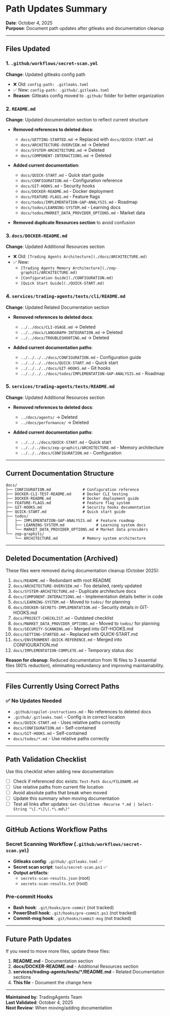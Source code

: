# Path Updates Summary
**Date**: October 4, 2025  
**Purpose**: Document path updates after gitleaks and documentation cleanup

---

## Files Updated

### 1. `.github/workflows/secret-scan.yml`
**Change**: Updated gitleaks config path
- ❌ Old: `config-path: .gitleaks.toml`
- ✅ New: `config-path: .github/.gitleaks.toml`
- **Reason**: Gitleaks config moved to `.github/` folder for better organization

### 2. `README.md`
**Change**: Updated documentation section to reflect current structure
- **Removed references to deleted docs**:
  - `docs/GETTING-STARTED.md` → Replaced with `docs/QUICK-START.md`
  - `docs/ARCHITECTURE-OVERVIEW.md` → Deleted
  - `docs/SYSTEM-ARCHITECTURE.md` → Deleted
  - `docs/COMPONENT-INTERACTIONS.md` → Deleted
  
- **Added current documentation**:
  - `docs/QUICK-START.md` - Quick start guide
  - `docs/CONFIGURATION.md` - Configuration reference
  - `docs/GIT-HOOKS.md` - Security hooks
  - `docs/DOCKER-README.md` - Docker deployment
  - `docs/FEATURE-FLAGS.md` - Feature flags
  - `docs/todos/IMPLEMENTATION-GAP-ANALYSIS.md` - Roadmap
  - `docs/todos/LEARNING-SYSTEM.md` - Learning docs
  - `docs/todos/MARKET_DATA_PROVIDER_OPTIONS.md` - Market data

- **Removed duplicate Resources section** to avoid confusion

### 3. `docs/DOCKER-README.md`
**Change**: Updated Additional Resources section
- ❌ Old: `[Trading Agents Architecture](./docs/ARCHITECTURE.md)`
- ✅ New: 
  - `[Trading Agents Memory Architecture](./zep-graphiti/ARCHITECTURE.md)`
  - `[Configuration Guide](./CONFIGURATION.md)`
  - `[Quick Start Guide](./QUICK-START.md)`

### 4. `services/trading-agents/tests/cli/README.md`
**Change**: Updated Related Documentation section
- **Removed references to deleted docs**:
  - `../../docs/CLI-USAGE.md` → Deleted
  - `../../docs/LANGGRAPH-INTEGRATION.md` → Deleted
  - `../../docs/TROUBLESHOOTING.md` → Deleted
  
- **Added current documentation paths**:
  - `../../../../docs/CONFIGURATION.md` - Configuration guide
  - `../../../../docs/QUICK-START.md` - Quick start
  - `../../../../docs/GIT-HOOKS.md` - Git hooks
  - `../../../../docs/todos/IMPLEMENTATION-GAP-ANALYSIS.md` - Roadmap

### 5. `services/trading-agents/tests/README.md`
**Change**: Updated Additional Resources section
- **Removed references to deleted docs**:
  - `../docs/agents/` → Deleted
  - `../docs/performance/` → Deleted
  
- **Added current documentation paths**:
  - `../../../docs/QUICK-START.md` - Quick start
  - `../../../docs/zep-graphiti/ARCHITECTURE.md` - Memory architecture
  - `../../../docs/CONFIGURATION.md` - Configuration

---

## Current Documentation Structure

```
docs/
├── CONFIGURATION.md              # Configuration reference
├── DOCKER-CLI-TEST-README.md     # Docker CLI testing
├── DOCKER-README.md              # Docker deployment guide
├── FEATURE-FLAGS.md              # Feature flag system
├── GIT-HOOKS.md                  # Security hooks documentation
├── QUICK-START.md                # Quick start guide
├── todos/
│   ├── IMPLEMENTATION-GAP-ANALYSIS.md  # Feature roadmap
│   ├── LEARNING-SYSTEM.md              # Learning system docs
│   └── MARKET_DATA_PROVIDER_OPTIONS.md # Market data providers
└── zep-graphiti/
    └── ARCHITECTURE.md           # Memory system architecture
```

---

## Deleted Documentation (Archived)

These files were removed during documentation cleanup (October 2025):

1. `docs/README.md` - Redundant with root README
2. `docs/ARCHITECTURE-OVERVIEW.md` - Too detailed, rarely updated
3. `docs/SYSTEM-ARCHITECTURE.md` - Duplicate architecture docs
4. `docs/COMPONENT-INTERACTIONS.md` - Implementation details better in code
5. `docs/LEARNING-SYSTEM.md` - Moved to `todos/` for planning
6. `docs/DOCKER-SECRETS-IMPLEMENTATION.md` - Security details in GIT-HOOKS.md
7. `docs/PROJECT-CHECKLIST.md` - Outdated checklist
8. `docs/MARKET_DATA_PROVIDER_OPTIONS.md` - Moved to `todos/` for planning
9. `docs/SECURITY-SCANNING.md` - Merged into GIT-HOOKS.md
10. `docs/GETTING-STARTED.md` - Replaced with QUICK-START.md
11. `docs/ENVIRONMENT-QUICK-REFERENCE.md` - Merged into CONFIGURATION.md
12. `docs/IMPLEMENTATION-COMPLETE.md` - Temporary status doc

**Reason for cleanup**: Reduced documentation from 16 files to 3 essential files (80% reduction), eliminating redundancy and improving maintainability.

---

## Files Currently Using Correct Paths

### ✅ No Updates Needed
- `.github/copilot-instructions.md` - No references to deleted docs
- `.github/.gitleaks.toml` - Config is in correct location
- `docs/QUICK-START.md` - Uses relative paths correctly
- `docs/CONFIGURATION.md` - Self-contained
- `docs/GIT-HOOKS.md` - Self-contained
- `docs/todos/*.md` - Use relative paths correctly

---

## Path Validation Checklist

Use this checklist when adding new documentation:

- [ ] Check if referenced doc exists: `Test-Path docs/FILENAME.md`
- [ ] Use relative paths from current file location
- [ ] Avoid absolute paths that break when moved
- [ ] Update this summary when moving documentation
- [ ] Test all links after updates: `Get-ChildItem -Recurse *.md | Select-String "\[.*\]\(.*\.md\)"`

---

## GitHub Actions Workflow Paths

### Secret Scanning Workflow (`.github/workflows/secret-scan.yml`)
- **Gitleaks config**: `.github/.gitleaks.toml` ✅
- **Secret scan script**: `tools/secret-scan.ps1` ✅
- **Output artifacts**: 
  - `secrets-scan-results.json` (root)
  - `secrets-scan-results.txt` (root)

### Pre-commit Hooks
- **Bash hook**: `.git/hooks/pre-commit` (not tracked)
- **PowerShell hook**: `.git/hooks/pre-commit.ps1` (not tracked)
- **Commit-msg hook**: `.git/hooks/commit-msg` (not tracked)

---

## Future Path Updates

If you need to move more files, update these files:

1. **README.md** - Documentation section
2. **docs/DOCKER-README.md** - Additional Resources section
3. **services/trading-agents/tests/*/README.md** - Related Documentation sections
4. **This file** - Document the change here

---

**Maintained by**: TradingAgents Team  
**Last Validated**: October 4, 2025  
**Next Review**: When moving/adding documentation
